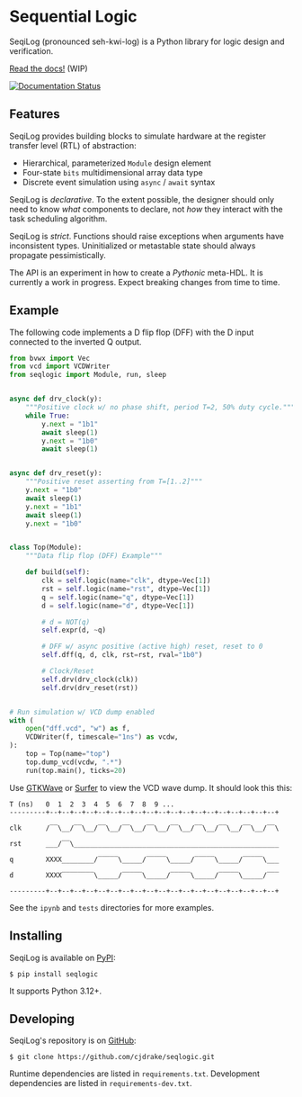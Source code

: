 # Sequential Logic

SeqiLog (pronounced seh-kwi-log) is a Python library for logic design and verification.

[Read the docs!](https://seqlogic.rtfd.org) (WIP)

[![Documentation Status](https://readthedocs.org/projects/seqlogic/badge/?version=latest)](https://seqlogic.readthedocs.io/en/latest/?badge=latest)

## Features

SeqiLog provides building blocks to simulate hardware at the register transfer
level (RTL) of abstraction:

* Hierarchical, parameterized `Module` design element
* Four-state `bits` multidimensional array data type
* Discrete event simulation using `async` / `await` syntax

SeqiLog is *declarative*.
To the extent possible,
the designer should only need to know *what* components to declare,
not *how* they interact with the task scheduling algorithm.

SeqiLog is *strict*.
Functions should raise exceptions when arguments have inconsistent types.
Uninitialized or metastable state should always propagate pessimistically.

The API is an experiment in how to create a *Pythonic* meta-HDL.
It is currently a work in progress.
Expect breaking changes from time to time.

## Example

The following code implements a D flip flop (DFF) with the D input connected
to the inverted Q output.

```python
from bvwx import Vec
from vcd import VCDWriter
from seqlogic import Module, run, sleep


async def drv_clock(y):
    """Positive clock w/ no phase shift, period T=2, 50% duty cycle."""
    while True:
        y.next = "1b1"
        await sleep(1)
        y.next = "1b0"
        await sleep(1)


async def drv_reset(y):
    """Positive reset asserting from T=[1..2]"""
    y.next = "1b0"
    await sleep(1)
    y.next = "1b1"
    await sleep(1)
    y.next = "1b0"


class Top(Module):
    """Data flip flop (DFF) Example"""

    def build(self):
        clk = self.logic(name="clk", dtype=Vec[1])
        rst = self.logic(name="rst", dtype=Vec[1])
        q = self.logic(name="q", dtype=Vec[1])
        d = self.logic(name="d", dtype=Vec[1])

        # d = NOT(q)
        self.expr(d, ~q)

        # DFF w/ async positive (active high) reset, reset to 0
        self.dff(q, d, clk, rst=rst, rval="1b0")

        # Clock/Reset
        self.drv(drv_clock(clk))
        self.drv(drv_reset(rst))


# Run simulation w/ VCD dump enabled
with (
    open("dff.vcd", "w") as f,
    VCDWriter(f, timescale="1ns") as vcdw,
):
    top = Top(name="top")
    top.dump_vcd(vcdw, ".*")
    run(top.main(), ticks=20)
```

Use [GTKWave](https://gtkwave.sourceforge.net)
or [Surfer](https://surfer-project.org) to view the VCD wave dump.
It should look this this:

```
T (ns)   0  1  2  3  4  5  6  7  8  9 ...
---------+--+--+--+--+--+--+--+--+--+--+--+--+--+--+--+--+--+--+--+

clk      /‾‾\__/‾‾\__/‾‾\__/‾‾\__/‾‾\__/‾‾\__/‾‾\__/‾‾\__/‾‾\__/‾‾\

rst      ___/‾‾\___________________________________________________

q        XXXX________/‾‾‾‾‾\_____/‾‾‾‾‾\_____/‾‾‾‾‾\_____/‾‾‾‾‾\___

d        XXXX‾‾‾‾‾‾‾‾\_____/‾‾‾‾‾\_____/‾‾‾‾‾\_____/‾‾‾‾‾\_____/‾‾‾

---------+--+--+--+--+--+--+--+--+--+--+--+--+--+--+--+--+--+--+--+
```

See the `ipynb` and `tests` directories for more examples.

## Installing

SeqiLog is available on [PyPI](https://pypi.org):

    $ pip install seqlogic

It supports Python 3.12+.

## Developing

SeqiLog's repository is on [GitHub](https://github.com):

    $ git clone https://github.com/cjdrake/seqlogic.git

Runtime dependencies are listed in `requirements.txt`.
Development dependencies are listed in `requirements-dev.txt`.
